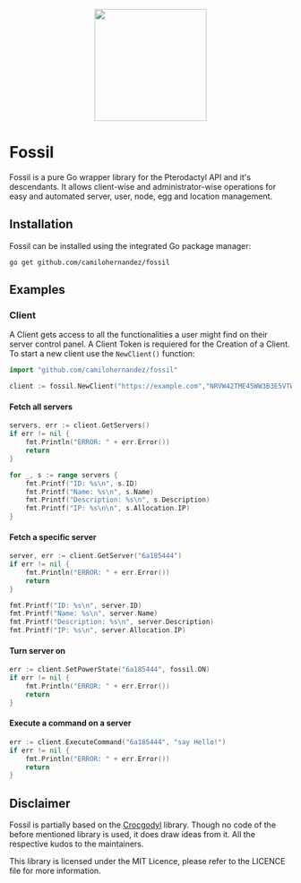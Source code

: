 <p align="center">
  <img src="https://camiloh.com/fossil.png" width="200"/>
<p></p>

# Fossil
Fossil is a pure Go wrapper library for the Pterodactyl API and it's descendants. It allows client-wise and administrator-wise operations for easy and automated server, user, node, egg and location management.

## Installation
Fossil can be installed using the integrated Go package manager:

``go get github.com/camilohernandez/fossil``

## Examples
### Client
A Client gets access to all the functionalities a user might find on their server control panel. A Client Token is requiered for the Creation of  a Client. To start a new client use the ```NewClient()``` function:

```go
import "github.com/camilohernandez/fossil"

client := fossil.NewClient("https://example.com","NRVW42TME45WW3B3E5VTWOZ3MFZWIYLTMRQXGZDBMFZWIYLT")
```

#### Fetch all servers
```go
servers, err := client.GetServers()
if err != nil {
    fmt.Println("ERROR: " + err.Error())
    return
}

for _, s := range servers {
    fmt.Printf("ID: %s\n", s.ID)
    fmt.Printf("Name: %s\n", s.Name)
    fmt.Printf("Description: %s\n", s.Description)
    fmt.Printf("IP: %s\n\n", s.Allocation.IP)
}
```

#### Fetch a specific server
```go
server, err := client.GetServer("6a185444")
if err != nil {
    fmt.Println("ERROR: " + err.Error())
    return
}

fmt.Printf("ID: %s\n", server.ID)
fmt.Printf("Name: %s\n", server.Name)
fmt.Printf("Description: %s\n", server.Description)
fmt.Printf("IP: %s\n", server.Allocation.IP)
```

#### Turn server on
```go
err := client.SetPowerState("6a185444", fossil.ON)
if err != nil {
    fmt.Println("ERROR: " + err.Error())
    return
}
```

#### Execute a command on a server
```go
err := client.ExecuteCommand("6a185444", "say Hello!")
if err != nil {
    fmt.Println("ERROR: " + err.Error())
    return
}
```

## Disclaimer
Fossil is partially based on the [Crocgodyl](www.github.com/parkervcp/crocgodyl) library. Though no code of the before mentioned library is used, it does draw ideas from it. All the respective kudos to the maintainers. 

This library is licensed under the MIT Licence, please refer to the LICENCE file for more information.
